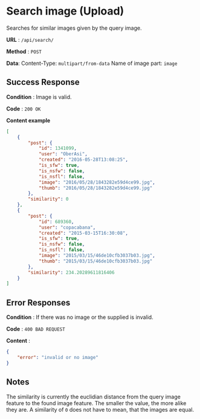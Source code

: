# Search image (Upload)

Searches for similar images given by the query image.

**URL** : `/api/search/`

**Method** : `POST`

**Data**:
Content-Type: `multipart/from-data`
Name of image part: `image`

## Success Response

**Condition** : Image is valid.

**Code** : `200 OK`

**Content example**
```json
[
    {
        "post": {
            "id": 1341099,
            "user": "OberAsi",
            "created": "2016-05-28T13:08:25",
            "is_sfw": true,
            "is_nsfw": false,
            "is_nsfl": false,
            "image": "2016/05/28/1843282e59d4ce99.jpg",
            "thumb": "2016/05/28/1843282e59d4ce99.jpg"
        },
        "similarity": 0
    },
    {
        "post": {
            "id": 689360,
            "user": "copacabana",
            "created": "2015-03-15T16:30:08",
            "is_sfw": true,
            "is_nsfw": false,
            "is_nsfl": false,
            "image": "2015/03/15/46de10cfb3037b03.jpg",
            "thumb": "2015/03/15/46de10cfb3037b03.jpg"
        },
        "similarity": 234.20289611816406
    }
]
```

## Error Responses

**Condition** : If there was no image or the supplied is invalid.

**Code** : `400 BAD REQUEST`

**Content** :
```json
{
    "error": "invalid or no image"
}
```
## Notes

The similarity is currently the euclidian distance from the query image feature to the found image feature.
The smaller the value, the more alike they are. A similarity of `0` does not have to mean, that the images
are equal.